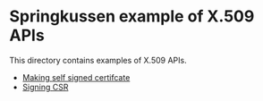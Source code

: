 Springkussen example of X.509 APIs
==================================

This directory contains examples of X.509 APIs.

- [Making self signed certifcate](./self-signed-certificate.scm)
- [Signing CSR](./sign-csr.scm)
